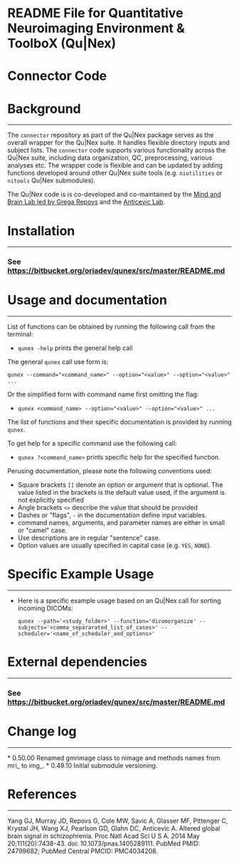 # README File for  Quantitative Neuroimaging Environment & ToolboX (Qu|Nex)
# Connector Code

Background
==========
---

The `connector` repository as part of the Qu|Nex package serves as the overall wrapper 
for the Qu|Nex suite. It handles flexible directory inputs and subject lists. 
The `connector` code supports various functionality across the Qu|Nex suite, 
including data organization, QC, preprocessing, various analyses etc. 
The wrapper code is flexible and can be updated by adding functions developed around 
other Qu|Nex suite tools (e.g. `niutilities` or `nitools` Qu|Nex submodules).

The Qu|Nex code is is co-developed and co-maintained by the [Mind and Brain Lab led by Grega Repovs](http://psy.ff.uni-lj.si/mblab/en) 
and the [Anticevic Lab](http://anticeviclab.yale.edu/).

Installation
===============================
---

### See https://bitbucket.org/oriadev/qunex/src/master/README.md


Usage and documentation
===============================
---

List of functions can be obtained by running the following call from the terminal: 

* `qunex -help` prints the general help call

The general `qunex` call use form is:

`qunex --command="<command_name>" --option="<value>" --option="<value>" ...`

Or the simplified form with command name first omitting the flag:

* `qunex <command_name> --option="<value>" --option="<value>" ...`

The list of functions and their specific documentation is provided by running `qunex`.

To get help for a specific command use the following call:

* `qunex ?<command_name>` prints specific help for the specified function.

Perusing documentation, please note the following conventions used:

* Square brackets `[]` denote an option or argument that is optional. The
  value listed in the brackets is the default value used, if the argument
  is not explicitly specified
* Angle brackets `<>` describe the value that should be provided
* Dashes or "flags", `-` in the documentation define input variables.
* command names, arguments, and parameter names are either in small or "camel" case.
* Use descriptions are in regular "sentence" case.
* Option values are usually specified in capital case (e.g. `YES`, `NONE`).


Specific Example Usage
======================
---

* Here is a specific example usage based on an Qu|Nex call for sorting incoming DICOMs:


	`qunex --path='<study_folder>' --function='dicomorganize' --subjects='<comma_separarated_list_of_cases>' --scheduler='<name_of_scheduler_and_options>'`
	

External dependencies
=====================
---

### See https://bitbucket.org/oriadev/qunex/src/master/README.md


Change log
=====================
---

* 0.50.00 Renamed gmrimage class to nimage and methods names from mri_ to img_.
* 0.49.10 Initial submodule versioning.


References
==========
---

Yang GJ, Murray JD, Repovs G, Cole MW, Savic A, Glasser MF, Pittenger C,
Krystal JH, Wang XJ, Pearlson GD, Glahn DC, Anticevic A. Altered global brain
signal in schizophrenia. Proc Natl Acad Sci U S A. 2014 May 20;111(20):7438-43.
doi: 10.1073/pnas.1405289111. PubMed PMID: 24799682; PubMed Central PMCID:
PMC4034208.

[Mind and Brain Lab]: http://mblab.si
[Anticevic Lab]: http://anticeviclab.yale.edu
